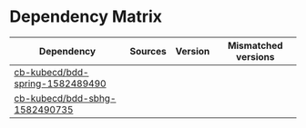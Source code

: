 # Dependency Matrix

Dependency | Sources | Version | Mismatched versions
---------- | ------- | ------- | -------------------
[cb-kubecd/bdd-spring-1582489490](https://github.com/cb-kubecd/bdd-spring-1582489490.git) |  | []() | 
[cb-kubecd/bdd-sbhg-1582490735](https://github.com/cb-kubecd/bdd-sbhg-1582490735.git) |  | []() | 
